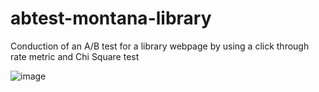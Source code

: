 # abtest-montana-library
Conduction of an A/B test for a library webpage by using a click through rate metric and Chi Square test

![image](https://user-images.githubusercontent.com/22478219/181506552-d1942534-c038-416d-a239-fc8f39123d0a.png)
